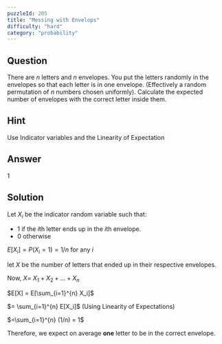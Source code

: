 ```yaml
---
puzzleId: 205
title: "Messing with Envelops"
difficulty: "hard"
category: "probability"
---
```


## Question
There are $n$ letters and $n$ envelopes. You put the letters randomly in the envelopes so that each letter is in one envelope. (Effectively a random permutation of $n$ numbers chosen uniformly). Calculate the expected number of envelopes with the correct letter inside them.

## Hint
Use Indicator variables and the Linearity of Expectation

## Answer
1

## Solution
Let $X_i$ be the indicator random variable such that:

* $1$ if the $i$th letter ends up in the $i$th envelope.
* $0$ otherwise

$E[X_i] = P(X_i = 1) = 1/n$ for any $i$

let $X$ be the number of letters that ended up in their respective envelopes.

Now, $X$= $X_1 + X_2+ \ldots +X_n$

$E[X] = E[\sum_{i=1}^{n} X_i]$

$= \sum_{i=1}^{n} E[X_i]$ (Using Linearity of Expectations)

$=\sum_{i=1}^{n} (1/n) = 1$

Therefore, we expect on average **one** letter to be in the correct envelope.
